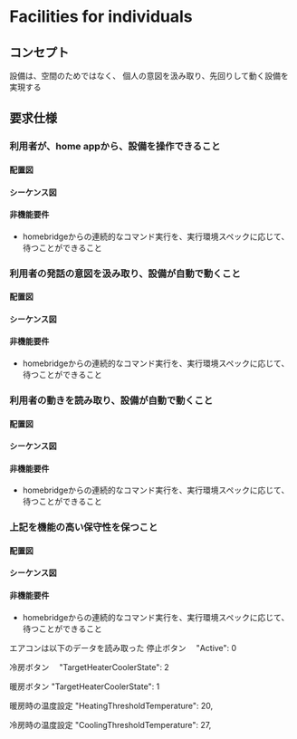 # Facilities for individuals

## コンセプト
設備は、空間のためではなく、
個人の意図を汲み取り、先回りして動く設備を実現する

## 要求仕様
### 利用者が、home appから、設備を操作できること
#### 配置図
#### シーケンス図
#### 非機能要件
- homebridgeからの連続的なコマンド実行を、実行環境スペックに応じて、待つことができること

### 利用者の発話の意図を汲み取り、設備が自動で動くこと
#### 配置図
#### シーケンス図
#### 非機能要件
- homebridgeからの連続的なコマンド実行を、実行環境スペックに応じて、待つことができること

### 利用者の動きを読み取り、設備が自動で動くこと
#### 配置図
#### シーケンス図
#### 非機能要件
- homebridgeからの連続的なコマンド実行を、実行環境スペックに応じて、待つことができること

### 上記を機能の高い保守性を保つこと
#### 配置図
#### シーケンス図
#### 非機能要件
- homebridgeからの連続的なコマンド実行を、実行環境スペックに応じて、待つことができること




エアコンは以下のデータを読み取った
停止ボタン　
"Active": 0

冷房ボタン　
"TargetHeaterCoolerState": 2

暖房ボタン
"TargetHeaterCoolerState": 1

暖房時の温度設定
"HeatingThresholdTemperature": 20,

冷房時の温度設定
"CoolingThresholdTemperature": 27,


